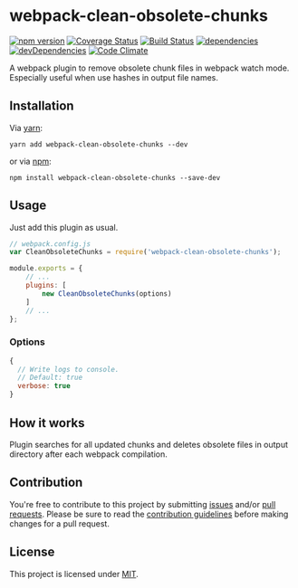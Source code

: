 # webpack-clean-obsolete-chunks

[![npm version](https://badge.fury.io/js/webpack-clean-obsolete-chunks.svg)](https://badge.fury.io/js/webpack-clean-obsolete-chunks)
[![Coverage Status](https://coveralls.io/repos/github/GProst/webpack-clean-obsolete-chunks/badge.svg?branch=master)](https://coveralls.io/github/GProst/webpack-clean-obsolete-chunks?branch=master)
[![Build Status](https://travis-ci.org/GProst/webpack-clean-obsolete-chunks.svg?branch=master)](https://travis-ci.org/GProst/webpack-clean-obsolete-chunks)
[![dependencies](https://david-dm.org/gprost/webpack-clean-obsolete-chunks.svg)](https://david-dm.org/gprost/webpack-clean-obsolete-chunks)
[![devDependencies](https://david-dm.org/gprost/webpack-clean-obsolete-chunks/dev-status.svg)](https://david-dm.org/gprost/webpack-clean-obsolete-chunks?type=dev)
[![Code Climate](https://codeclimate.com/github/GProst/webpack-clean-obsolete-chunks/badges/gpa.svg)](https://codeclimate.com/github/GProst/webpack-clean-obsolete-chunks)

A webpack plugin to remove obsolete chunk files in webpack watch mode.
Especially useful when use hashes in output file names.

## Installation

Via [yarn](https://yarnpkg.com/lang/en/):

```
yarn add webpack-clean-obsolete-chunks --dev
```

or via [npm](https://github.com/npm/npm):

```
npm install webpack-clean-obsolete-chunks --save-dev
```

## Usage

Just add this plugin as usual.

``` javascript
// webpack.config.js
var CleanObsoleteChunks = require('webpack-clean-obsolete-chunks');

module.exports = {
    // ...
    plugins: [
        new CleanObsoleteChunks(options)
    ]
    // ...
};
```

### Options

``` javascript
{
  // Write logs to console.
  // Default: true
  verbose: true
}
```

## How it works

Plugin searches for all updated chunks and deletes obsolete files in output
directory after each webpack compilation.

## Contribution

You're free to contribute to this project by submitting
[issues](https://github.com/GProst/webpack-clean-obsolete-chunks/issues) and/or
[pull requests](https://github.com/GProst/webpack-clean-obsolete-chunks/pulls).
Please be sure to read the
[contribution guidelines](https://github.com/GProst/webpack-clean-obsolete-chunks/blob/master/CONTRIBUTING.md)
before making changes for a pull request.

## License

This project is licensed under
[MIT](https://github.com/GProst/webpack-clean-obsolete-chunks/blob/master/LICENSE).